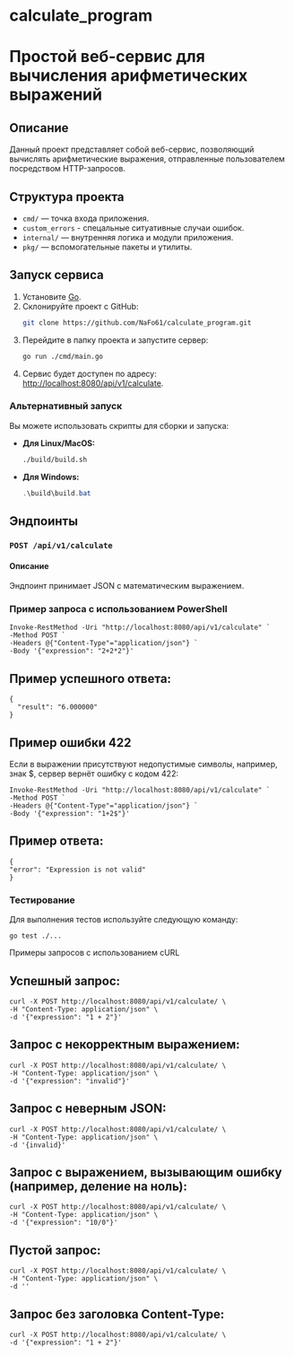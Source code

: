 # calculate_program

# Простой веб-сервис для вычисления арифметических выражений

## Описание
Данный проект представляет собой веб-сервис, позволяющий вычислять арифметические выражения, отправленные пользователем посредством HTTP-запросов.
## Структура проекта

- `cmd/` — точка входа приложения.
- `custom_errors` - спецальные ситуативные случаи ошибок.
- `internal/` — внутренняя логика и модули приложения.
- `pkg/` — вспомогательные пакеты и утилиты.


## Запуск сервиса

1. Установите [Go](https://go.dev/dl/).
2. Склонируйте проект с GitHub:
    ```bash
    git clone https://github.com/NaFo61/calculate_program.git
    ```
3. Перейдите в папку проекта и запустите сервер:
    ```bash
    go run ./cmd/main.go
    ```
4. Сервис будет доступен по адресу: [http://localhost:8080/api/v1/calculate](http://localhost:8080/api/v1/calculate).

### Альтернативный запуск
Вы можете использовать скрипты для сборки и запуска:
- **Для Linux/MacOS:**
    ```bash
    ./build/build.sh
    ```
- **Для Windows:**
    ```powershell
    .\build\build.bat
    ```

## Эндпоинты

### `POST /api/v1/calculate`

#### Описание
Эндпоинт принимает JSON с математическим выражением.

### Пример запроса с использованием PowerShell

```
Invoke-RestMethod -Uri "http://localhost:8080/api/v1/calculate" `
-Method POST `
-Headers @{"Content-Type"="application/json"} `
-Body '{"expression": "2+2*2"}'
```

## Пример успешного ответа:
```
{
  "result": "6.000000"
}
```

## Пример ошибки 422
Если в выражении присутствуют недопустимые символы, например, знак $, сервер вернёт ошибку с кодом 422:
```
Invoke-RestMethod -Uri "http://localhost:8080/api/v1/calculate" `
-Method POST `
-Headers @{"Content-Type"="application/json"} `
-Body '{"expression": "1+2$"}'
```

## Пример ответа:
```
{
"error": "Expression is not valid"
}
```

### Тестирование
Для выполнения тестов используйте следующую команду:


```
go test ./...
```
Примеры запросов с использованием cURL
## Успешный запрос:

```
curl -X POST http://localhost:8080/api/v1/calculate/ \
-H "Content-Type: application/json" \
-d '{"expression": "1 + 2"}'
```
## Запрос с некорректным выражением:

```
curl -X POST http://localhost:8080/api/v1/calculate/ \
-H "Content-Type: application/json" \
-d '{"expression": "invalid"}'
```
## Запрос с неверным JSON:

```
curl -X POST http://localhost:8080/api/v1/calculate/ \
-H "Content-Type: application/json" \
-d '{invalid}'
```
## Запрос с выражением, вызывающим ошибку (например, деление на ноль):

```
curl -X POST http://localhost:8080/api/v1/calculate/ \
-H "Content-Type: application/json" \
-d '{"expression": "10/0"}'
```
## Пустой запрос:

```
curl -X POST http://localhost:8080/api/v1/calculate/ \
-H "Content-Type: application/json" \
-d ''
```
## Запрос без заголовка Content-Type:

```
curl -X POST http://localhost:8080/api/v1/calculate/ \
-d '{"expression": "1 + 2"}'
```
